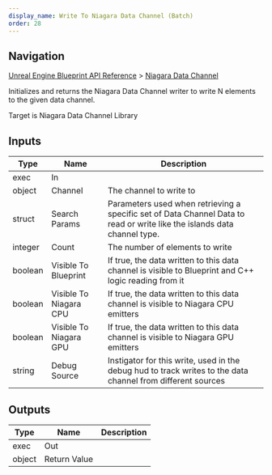 ```yaml
---
display_name: Write To Niagara Data Channel (Batch)
order: 28
---
```

## Navigation

[Unreal Engine Blueprint API Reference](https://dev.epicgames.com/documentation/en-us/unreal-engine/BlueprintAPI) > [Niagara Data Channel](https://dev.epicgames.com/documentation/en-us/unreal-engine/BlueprintAPI/NiagaraDataChannel)

Initializes and returns the Niagara Data Channel writer to write N elements to the given data channel.

Target is Niagara Data Channel Library

## Inputs

| Type | Name | Description |
| --- | --- | --- |
| exec | In |  |
| object | Channel | The channel to write to |
| struct | Search Params | Parameters used when retrieving a specific set of Data Channel Data to read or write like the islands data channel type. |
| integer | Count | The number of elements to write |
| boolean | Visible To Blueprint | If true, the data written to this data channel is visible to Blueprint and C++ logic reading from it |
| boolean | Visible To Niagara CPU | If true, the data written to this data channel is visible to Niagara CPU emitters |
| boolean | Visible To Niagara GPU | If true, the data written to this data channel is visible to Niagara GPU emitters |
| string | Debug Source | Instigator for this write, used in the debug hud to track writes to the data channel from different sources |

## Outputs

| Type | Name | Description |
| --- | --- | --- |
| exec | Out |  |
| object | Return Value |  |
